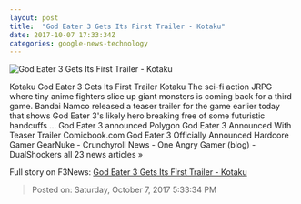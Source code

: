 ```yaml
---
layout: post
title:  "God Eater 3 Gets Its First Trailer - Kotaku"
date: 2017-10-07 17:33:34Z
categories: google-news-technology
---
```


![God Eater 3 Gets Its First Trailer - Kotaku](https://i.kinja-img.com/gawker-media/image/upload/s--LtVLPymF--/c_fill,fl_progressive,g_center,h_450,q_80,w_800/ftlzslqdm3w0jkozrman.png)

Kotaku God Eater 3 Gets Its First Trailer Kotaku The sci-fi action JRPG where tiny anime fighters slice up giant monsters is coming back for a third game. Bandai Namco released a teaser trailer for the game earlier today that shows God Eater 3's likely hero breaking free of some futuristic handcuffs ... God Eater 3 announced Polygon God Eater 3 Announced With Teaser Trailer Comicbook.com God Eater 3 Officially Announced Hardcore Gamer GearNuke - Crunchyroll News - One Angry Gamer (blog) - DualShockers all 23 news articles »


Full story on F3News: [God Eater 3 Gets Its First Trailer - Kotaku](http://www.f3nws.com/n/GUurTH)

> Posted on: Saturday, October 7, 2017 5:33:34 PM
